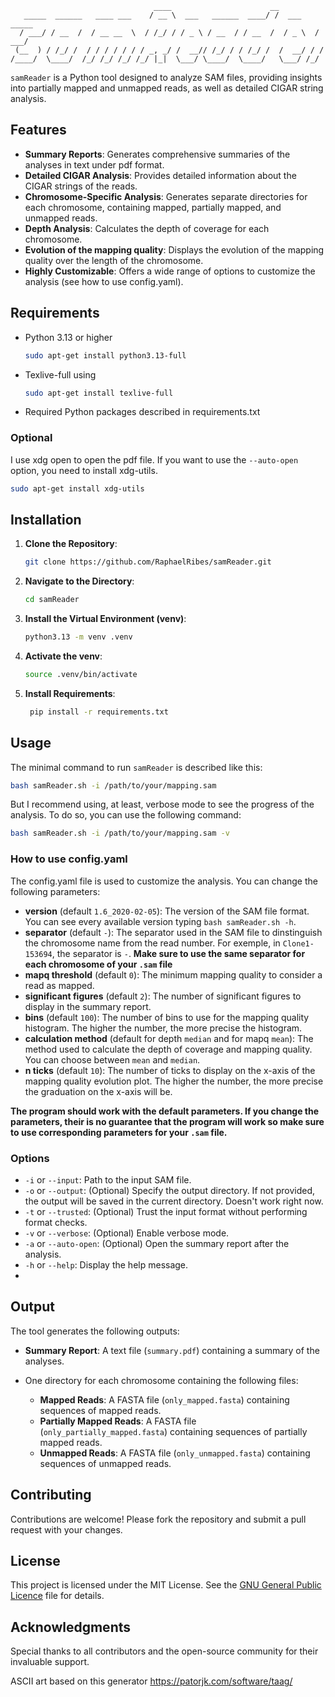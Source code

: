                                     ____                      __
       _____  ______   ____ ___    / __ \  ___   ______  ____/ /  ___    _____
      / ___/ / __  /  / __ __  \  / /_/ / / _ \ / __  / / __  /  / _ \  / ___/
     (__  ) / /_/ /  / / / / / / / _, _/ /  __// /_/ / / /_/ /  /  __/ / /
    /____/  \____/  /_/ /_/ /_/ /_/ |_|  \___/ \____/  \____/   \___/ /_/
`samReader` is a Python tool designed to analyze SAM files, providing insights into partially mapped and unmapped reads, as well as detailed CIGAR string analysis.

## Features

- **Summary Reports**: Generates comprehensive summaries of the analyses in text under pdf format.
- **Detailed CIGAR Analysis**: Provides detailed information about the CIGAR strings of the reads.
- **Chromosome-Specific Analysis**: Generates separate directories for each chromosome, containing mapped, partially mapped, and unmapped reads.
- **Depth Analysis**: Calculates the depth of coverage for each chromosome.
- **Evolution of the mapping quality**: Displays the evolution of the mapping quality over the length of the chromosome.
- **Highly Customizable**: Offers a wide range of options to customize the analysis (see how to use config.yaml).

## Requirements

- Python 3.13 or higher
    ```bash
    sudo apt-get install python3.13-full
    ```
- Texlive-full using
    ```bash
    sudo apt-get install texlive-full
    ```
- Required Python packages described in requirements.txt

### Optional
I use xdg open to open the pdf file. If you want to use the `--auto-open` option, you need to install xdg-utils.
```bash
sudo apt-get install xdg-utils
```

## Installation

1. **Clone the Repository**:

   ```bash
   git clone https://github.com/RaphaelRibes/samReader.git
   ```

2. **Navigate to the Directory**:

   ```bash
   cd samReader
   ```

3. **Install the Virtual Environment (venv)**:

   ```bash
   python3.13 -m venv .venv
   ```

4. **Activate the venv**:

   ```bash
   source .venv/bin/activate
   ```
   
5. **Install Requirements**:

   ```bash
    pip install -r requirements.txt
    ```

## Usage

The minimal command to run `samReader` is described like this:

```bash
bash samReader.sh -i /path/to/your/mapping.sam
```

But I recommend using, at least, verbose mode to see the progress of the analysis.
To do so, you can use the following command:

```bash
bash samReader.sh -i /path/to/your/mapping.sam -v
```

### How to use config.yaml

The config.yaml file is used to customize the analysis. You can change the following parameters:
- **version** (default `1.6_2020-02-05`): The version of the SAM file format. You can see every available version typing `bash samReader.sh -h`.
- **separator** (default `-`): The separator used in the SAM file to dinstinguish the chromosome name from the read number. 
For exemple, in `Clone1-153694`, the separator is `-`.
**Make sure to use the same separator for each chromosome of your `.sam` file**
- **mapq threshold** (default `0`): The minimum mapping quality to consider a read as mapped.
- **significant figures** (default `2`): The number of significant figures to display in the summary report.
- **bins** (default `100`): The number of bins to use for the mapping quality histogram. The higher the number, the more precise the histogram.
- **calculation method** (default for depth `median` and for mapq `mean`): The method used to calculate the depth of coverage and mapping quality. You can choose between `mean` and `median`.
- **n ticks** (default `10`): The number of ticks to display on the x-axis of the mapping quality evolution plot. The higher the number, the more precise the graduation on the x-axis will be.

**The program should work with the default parameters. If you change the parameters, their is no guarantee that the program will work so make sure to use corresponding parameters for your `.sam` file.**
### Options

- `-i` or `--input`:        Path to the input SAM file.
- `-o` or `--output`:      (Optional) Specify the output directory. If not provided, the output will be saved in the current directory. Doesn't work right now.
- `-t` or `--trusted`:     (Optional) Trust the input format without performing format checks.
- `-v` or `--verbose`:     (Optional) Enable verbose mode.
- `-a` or `--auto-open`:   (Optional) Open the summary report after the analysis.
- `-h` or `--help`:         Display the help message.
- 
## Output

The tool generates the following outputs:

- **Summary Report**: A text file (`summary.pdf`) containing a summary of the analyses.

- One directory for each chromosome containing the following files:
  - **Mapped Reads**: A FASTA file (`only_mapped.fasta`) containing sequences of mapped reads.
  - **Partially Mapped Reads**: A FASTA file (`only_partially_mapped.fasta`) containing sequences of partially mapped reads.
  - **Unmapped Reads**: A FASTA file (`only_unmapped.fasta`) containing sequences of unmapped reads.


## Contributing

Contributions are welcome! Please fork the repository and submit a pull request with your changes.

## License

This project is licensed under the MIT License. See the [GNU General Public Licence](https://www.gnu.org/licenses/) file for details.

## Acknowledgments

Special thanks to all contributors and the open-source community for their invaluable support.

ASCII art based on this generator https://patorjk.com/software/taag/
